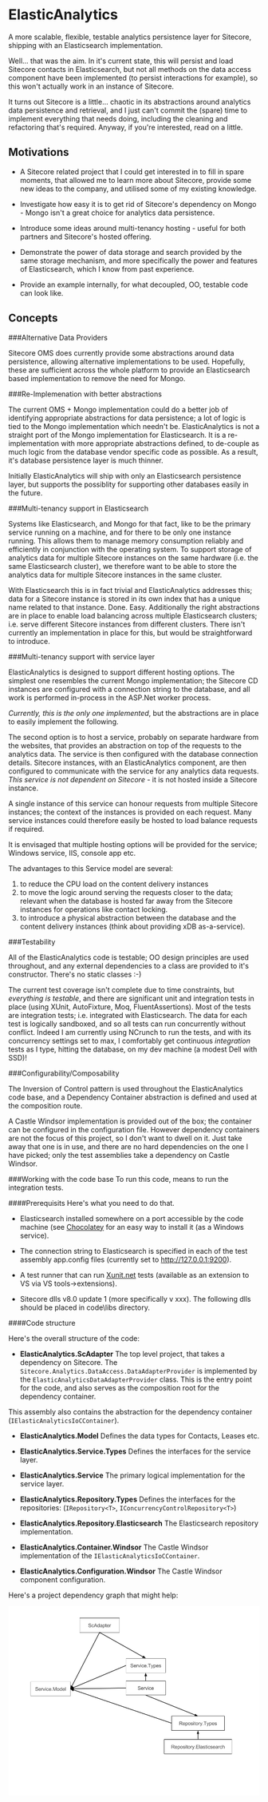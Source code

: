 ElasticAnalytics
=============

A more scalable, flexible, testable analytics persistence layer for Sitecore, shipping with an Elasticsearch implementation.

Well... that was the aim.  In it's current state, this will persist and load Sitecore contacts in Elasticsearch,  but not all methods on the data access component have been implemented (to persist interactions for example), so this won't actually work in an instance of Sitecore.

It turns out Sitecore is a little... chaotic in its abstractions around analytics data persistence and retrieval, and I just can't commit the (spare) time to implement everything that needs doing, including the cleaning and refactoring that's required.  Anyway, if you're interested, read on a little.

Motivations
---
- A Sitecore related project that I could get interested in to fill in spare moments, that allowed me to learn more about Sitecore, provide some new ideas to the company, and utilised some of my existing knowledge.

- Investigate how easy it is to get rid of Sitecore's dependency on Mongo - Mongo isn't a great choice for analytics data persistence.

- Introduce some ideas around multi-tenancy hosting - useful for both partners and Sitecore's hosted offering.

- Demonstrate the power of data storage and search provided by the same storage mechanism, and more specifically the power and features of Elasticsearch, which I know from past experience.

- Provide an example internally, for what decoupled, OO, testable code can look like.

Concepts
---
###Alternative Data Providers

Sitecore OMS does currently provide some abstractions around data persistence, allowing alternative implementations to be used.  Hopefully, these are sufficient across the whole platform to provide an Elasticsearch based implementation to remove the need for Mongo.

###Re-Implemenation with better abstractions

The current OMS + Mongo implementation could do a better job of identifying appropriate abstractions for data persistence; a lot of logic is tied to the Mongo implementation which needn't be.  ElasticAnalytics is not a straight port of the Mongo implementation for Elasticsearch.  It is a re-implementation with more appropriate abstractions defined, to de-couple as much logic from the database vendor specific code as possible.  As a result, it's database persistence layer is much thinner.  

Initially ElasticAnalytics will ship with only an Elasticsearch persistence layer, but supports the possiblity for supporting other databases easily in the future.

###Multi-tenancy support in Elasticsearch

Systems like Elasticsearch, and Mongo for that fact, like to be the primary service running on a machine, and for there to be only one instance running.  This allows them to manage memory consumption reliably and efficiently in conjunction with the operating system.  To support storage of analytics data for multiple Sitecore instances on the same hardware (i.e. the same Elasticsearch cluster), we therefore want to be able to store the analytics data for multiple Sitecore instances in the same cluster.

With Elasticsearch this is in fact trivial and ElasticAnalytics addresses this; data for a Sitecore instance is stored in its own index that has a unique name related to that instance.  Done. Easy.  Additionally the right abstractions are in place to enable load balancing across multiple Elasticsearch clusters; i.e. serve different Sitecore instances from different clusters.  There isn't currently an implementation in place for this, but would be straightforward to introduce.

###Multi-tenancy support with service layer

ElasticAnalytics is designed to support different hosting options.  The simplest one resembles the current Mongo implementation; the Sitecore CD instances are configured with a connection string to the database, and all work is performed in-process in the ASP.Net worker process.

_Currently, this is the only one implemented_, but the abstractions are in place to easily implement the following.

The second option is to host a service, probably on separate hardware from the websites, that provides an abstraction on top of the requests to the analytics data.  The service is then configured with the database connection details.  Sitecore instances, with an ElasticAnalytics component, are then configured to communicate with the service for any analytics data requests.  _This service is not dependent on Sitecore_ - it is not hosted inside a Sitecore instance.

A single instance of this service can honour requests from multiple Sitecore instances; the context of the instances is provided on each request.  Many service instances could therefore easily be hosted to load balance requests if required.

It is envisaged that multiple hosting options will be provided for the service; Windows service, IIS, console app etc.

The advantages to this Service model are several:
1. to reduce the CPU load on the content delivery instances
2. to move the logic around serving the requests closer to the data; relevant when the database is hosted far away from the Sitecore instances for operations like contact locking.
3. to introduce a physical abstraction between the database and the content delivery instances (think about providing xDB as-a-service).

###Testability

All of the ElasticAnalytics code is testable; OO design principles are used throughout, and any external dependencies to a class are provided to it's constructor.  There's no static classes :-)

The current test coverage isn't complete due to time constraints, but _everything is testable_, and there are significant unit and integration tests in place (using XUnit, AutoFixture, Moq, FluentAssertions).  Most of the tests are integration tests; i.e. integrated with Elasticsearch.  The data for each test is logically sandboxed, and so all  tests can run concurrently without conflict.  Indeed I am currently using NCrunch to run the tests, and with its concurrency settings set to max, I comfortably get continuous _integration_ tests as I type, hitting the database, on my dev machine (a modest Dell with SSD)!

###Configurability/Composability

The Inversion of Control pattern is used throughout the ElasticAnalytics code base, and a Dependency Container abstraction is defined and used at the composition route.

A Castle Windsor implementation is provided out of the box; the container can be configured in the configuration file.  However dependency containers are not the focus of this project, so I don't want to dwell on it.  Just take away that one is in use, and there are no hard dependencies on the one I have picked; only the test assemblies take a dependency on Castle Windsor.

###Working with the code base
To run this code, means to run the integration tests.  

####Prerequisits
Here's what you need to do that.

- Elasticsearch installed somewhere on a port accessible by the code machine (see [Chocolatey](https://chocolatey.org/packages/elasticsearch) for an easy way to install it (as a Windows service).

- The connection string to Elasticsearch is specified in each of the test assembly app.config files (currently set to http://127.0.0.1:9200).

- A test runner that can run [Xunit.net](https://github.com/xunit/xunit) tests (available as an extension to VS via VS tools->extensions).

- Sitecore dlls v8.0 update 1 (more specifically v xxx).  The following dlls should be placed in code\libs directory.

####Code structure

Here's the overall structure of the code:

- **ElasticAnalytics.ScAdapter**
The top level project, that takes a dependency on Sitecore.   The `Sitecore.Analytics.DataAccess.DataAdapterProvider` is implemented by the `ElasticAnalyticsDataAdapterProvider` class.  This is the entry point for the code, and also serves as the composition root for the dependency container.   

This assembly also contains the abstraction for the dependency container (`IElasticAnalyticsIoCContainer`).

- **ElasticAnalytics.Model**
Defines the data types for Contacts, Leases etc.

- **ElasticAnalytics.Service.Types**
Defines the interfaces for the service layer.

- **ElasticAnalytics.Service**
The primary logical implementation for the service layer.

- **ElasticAnalytics.Repository.Types**
Defines the interfaces for the repositories: (`IRepository<T>`, `IConcurrencyControlRepository<T>`)

- **ElasticAnalytics.Repository.Elasticsearch**
The Elasticsearch repository implementation.

- **ElasticAnalytics.Container.Windsor**
The Castle Windsor implementation of the `IElasticAnalyticsIoCContainer`.

- **ElasticAnalytics.Configuration.Windsor**
The Castle Windsor component configuration.

Here's a project dependency graph that might help:

![ElasticAnalytics project dependency graph](https://raw.githubusercontent.com/trevorreeves/Sitecore-ElasticAnalytics/master/docs/Project%20Dependency%20Graph.png)

